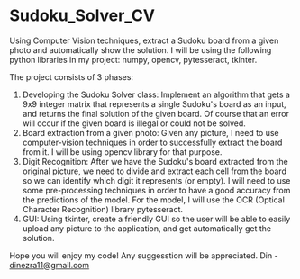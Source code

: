 # Sudoku_Solver_CV
Using Computer Vision techniques, extract a Sudoku board from a given photo and automatically show the solution.
I will be using the following python libraries in my project: numpy, opencv, pytesseract, tkinter.

The project consists of 3 phases:
1. Developing the Sudoku Solver class: Implement an algorithm that gets a 9x9 integer matrix that represents a single Sudoku's board as an input, and returns the final solution of the given board.
Of course that an error will occur if the given board is illegal or could not be solved.
2. Board extraction from a given photo: Given any picture, I need to use computer-vision techniques in order to successfully extract the board from it. I will be using opencv library for that purpose.
3. Digit Recognition: After we have the Sudoku's board extracted from the original picture, we need to divide and extract each cell from the board so we can identify which digit it represents (or empty). I will need to use some pre-processing techniques in order to have a good accuracy from the predictions of the model. For the model, I will use the OCR (Optical Character Recognition) library pytesseract.
4. GUI: Using tkinter, create a friendly GUI so the user will be able to easily upload any picture to the application, and get automatically get the solution.

Hope you will enjoy my code! Any suggesstion will be appreciated.
Din - dinezra11@gmail.com
